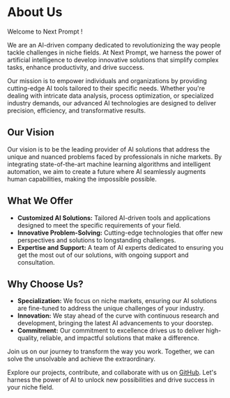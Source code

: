 # About Us

Welcome to Next Prompt !

We are an AI-driven company dedicated to revolutionizing the way people tackle challenges in niche fields. At Next Prompt, we harness the power of artificial intelligence to develop innovative solutions that simplify complex tasks, enhance productivity, and drive success.

Our mission is to empower individuals and organizations by providing cutting-edge AI tools tailored to their specific needs. Whether you're dealing with intricate data analysis, process optimization, or specialized industry demands, our advanced AI technologies are designed to deliver precision, efficiency, and transformative results.

## Our Vision

Our vision is to be the leading provider of AI solutions that address the unique and nuanced problems faced by professionals in niche markets. By integrating state-of-the-art machine learning algorithms and intelligent automation, we aim to create a future where AI seamlessly augments human capabilities, making the impossible possible.

## What We Offer

- **Customized AI Solutions:** Tailored AI-driven tools and applications designed to meet the specific requirements of your field.
- **Innovative Problem-Solving:** Cutting-edge technologies that offer new perspectives and solutions to longstanding challenges.
- **Expertise and Support:** A team of AI experts dedicated to ensuring you get the most out of our solutions, with ongoing support and consultation.

## Why Choose Us?

- **Specialization:** We focus on niche markets, ensuring our AI solutions are fine-tuned to address the unique challenges of your industry.
- **Innovation:** We stay ahead of the curve with continuous research and development, bringing the latest AI advancements to your doorstep.
- **Commitment:** Our commitment to excellence drives us to deliver high-quality, reliable, and impactful solutions that make a difference.

Join us on our journey to transform the way you work. Together, we can solve the unsolvable and achieve the extraordinary.

Explore our projects, contribute, and collaborate with us on [GitHub](https://github.com/NextPrompt). Let's harness the power of AI to unlock new possibilities and drive success in your niche field.
